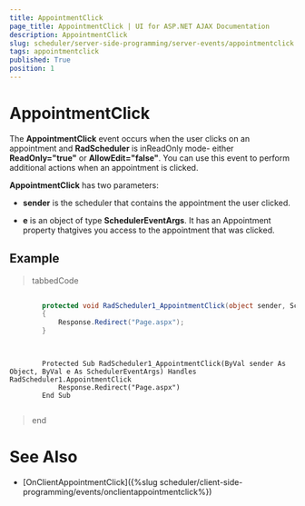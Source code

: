 ```yaml
---
title: AppointmentClick
page_title: AppointmentClick | UI for ASP.NET AJAX Documentation
description: AppointmentClick
slug: scheduler/server-side-programming/server-events/appointmentclick
tags: appointmentclick
published: True
position: 1
---
```


# AppointmentClick



The __AppointmentClick__ event occurs when the user clicks on an appointment and __RadScheduler__ is inReadOnly mode- either __ReadOnly="true"__ or __AllowEdit="false"__. You can use this event to perform additional actions when an appointment is clicked.

__AppointmentClick__ has two parameters:

* __sender__ is the scheduler that contains the appointment the user clicked.

* __e__ is an object of type __SchedulerEventArgs__. It has an Appointment property thatgives you access to the appointment that was clicked.

## Example



>tabbedCode

````C#
	
	    protected void RadScheduler1_AppointmentClick(object sender, SchedulerEventArgs e)
	    {
	        Response.Redirect("Page.aspx");
	    }  
	
````
````VB.NET
	
	    Protected Sub RadScheduler1_AppointmentClick(ByVal sender As Object, ByVal e As SchedulerEventArgs) Handles RadScheduler1.AppointmentClick
	        Response.Redirect("Page.aspx")
	    End Sub
	
````
>end

# See Also

 * [OnClientAppointmentClick]({%slug scheduler/client-side-programming/events/onclientappointmentclick%})
